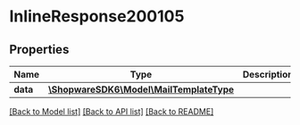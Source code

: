 # InlineResponse200105

## Properties
Name | Type | Description | Notes
------------ | ------------- | ------------- | -------------
**data** | [**\ShopwareSDK6\Model\MailTemplateType**](MailTemplateType.md) |  | [optional] 

[[Back to Model list]](../../README.md#documentation-for-models) [[Back to API list]](../../README.md#documentation-for-api-endpoints) [[Back to README]](../../README.md)

